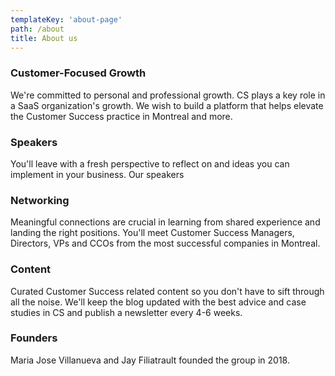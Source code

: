```yaml
---
templateKey: 'about-page'
path: /about
title: About us
---
```

### Customer-Focused Growth
We're committed to personal and professional growth. CS plays a key role in a SaaS organization's growth. We wish to build a platform that helps elevate the Customer Success practice in Montreal and more.

### Speakers
You'll leave with a fresh perspective to reflect on and ideas you can implement in your business. Our speakers

### Networking
Meaningful connections are crucial in learning from shared experience and landing the right positions. You'll meet Customer Success Managers, Directors, VPs and CCOs from the most successful companies in Montreal.

### Content
Curated Customer Success related content so you don't have to sift through all the noise. We'll keep the blog updated with the best advice and case studies in CS and publish a newsletter every 4-6 weeks.

### Founders
Maria Jose Villanueva and Jay Filiatrault founded the group in 2018.
